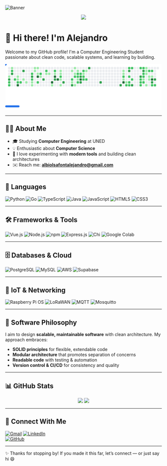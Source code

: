 ![Banner](https://capsule-render.vercel.app/api?type=waving&color=gradient&height=180&section=header&text=Hi%20I'm%20Alejandro&fontAlign=40&fontSize=40&animation=fadeIn)

<p align="center">
  <img src="https://readme-typing-svg.herokuapp.com?font=Fira+Code&size=22&duration=3000&pause=1000&center=true&vCenter=true&width=600&lines=Software+Engineering+Student;Clean+Code+Enthusiast;Always+learning+something+new!" />
</p>

# 👋 Hi there! I'm Alejandro

Welcome to my GitHub profile! I'm a Computer Engineering Student passionate about clean code, scalable systems, and learning by building.

<picture>
  <source media="(prefers-color-scheme: dark)" srcset="images/breakout-dark.svg" />
  <source media="(prefers-color-scheme: light)" srcset="images/breakout-light.svg" />
  <img alt="Breakout Game" src="images/breakout-light.svg" />
</picture>

---

## 👨‍💻 About Me
- 🎓 Studying **Computer Engineering** at UNED  
- 💡 Enthusiastic about **Computer Science**
- 🧪 I love experimenting with **modern tools** and building clean architectures  
- ✉️ Reach me: **[albiolsafontalejandro@gmail.com](mailto:albiolsafontalejandro@gmail.com)**  

---

## 🧠 Languages

![Python](https://img.shields.io/badge/Python-3776AB?style=flat&logo=python&logoColor=white)
![Go](https://img.shields.io/badge/Go-00ADD8?style=flat&logo=go&logoColor=white)
![TypeScript](https://img.shields.io/badge/TypeScript-007ACC?style=flat&logo=typescript&logoColor=white)
![Java](https://img.shields.io/badge/Java-007396?style=flat&logo=java&logoColor=white)
![JavaScript](https://img.shields.io/badge/JavaScript-F7DF1E?style=flat&logo=javascript&logoColor=black)
![HTML5](https://img.shields.io/badge/HTML5-E34F26?style=flat&logo=html5&logoColor=white)
![CSS3](https://img.shields.io/badge/CSS3-1572B6?style=flat&logo=css3&logoColor=white)

---

## 🛠️ Frameworks & Tools
![Vue.js](https://img.shields.io/badge/Vue.js-4FC08D?style=flat&logo=vue.js&logoColor=white)
![Node.js](https://img.shields.io/badge/Node.js-339933?style=flat&logo=node.js&logoColor=white)
![npm](https://img.shields.io/badge/npm-CB3837?style=flat&logo=npm&logoColor=white)
![Express.js](https://img.shields.io/badge/Express.js-000000?style=flat&logo=express&logoColor=white)
![Chi](https://img.shields.io/badge/Chi-Go%20Web%20Framework-00ADD8?style=flat&logo=go&logoColor=white)
![Google Colab](https://img.shields.io/badge/Colab-F9AB00?style=flat&logo=googlecolab&logoColor=white)

---

## 🗄️ Databases & Cloud
![PostgreSQL](https://img.shields.io/badge/PostgreSQL-336791?style=flat&logo=postgresql&logoColor=white)
![MySQL](https://img.shields.io/badge/MySQL-4479A1?style=flat&logo=mysql&logoColor=white)
![AWS](https://img.shields.io/badge/AWS-232F3E?style=flat&logo=amazon-aws&logoColor=white)
![Supabase](https://img.shields.io/badge/Supabase-3ECF8E?style=flat&logo=supabase&logoColor=white)

---

## 📡 IoT & Networking
![Raspberry Pi OS](https://img.shields.io/badge/Raspbian-FF4500?style=flat&logo=raspberrypi&logoColor=white)
![LoRaWAN](https://img.shields.io/badge/LoRaWAN-000000?style=flat&logo=thethingsnetwork&logoColor=white)
![MQTT](https://img.shields.io/badge/MQTT-660066?style=flat&logo=data:image/svg+xml;base64,...&logoColor=white)
![Mosquitto](https://img.shields.io/badge/Mosquitto-3C5280?style=flat&logo=eclipsemosquitto&logoColor=white)


---

## 🧱 Software Philosophy

I aim to design **scalable, maintainable software** with clean architecture. My approach embraces:  

- **SOLID principles** for flexible, extendable code  
- **Modular architecture** that promotes separation of concerns  
- **Readable code** with testing & automation  
- **Version control & CI/CD** for consistency and quality  

---

## 📊 GitHub Stats

<p align="center">
  <img height="180em" src="https://github-readme-stats.vercel.app/api?username=alejandro-albiol&show_icons=true&theme=dracula" />
  <img height="180em" src="https://github-readme-stats.vercel.app/api/top-langs/?username=alejandro-albiol&layout=compact&theme=dracula" />
</p>

---

## 🤝 Connect With Me

[![Gmail](https://img.shields.io/badge/Email-D14836?style=flat&logo=gmail&logoColor=white)](mailto:albiolsafontalejandro@gmail.com)
[![LinkedIn](https://img.shields.io/badge/LinkedIn-0A66C2?style=flat&logo=linkedin&logoColor=white)](https://www.linkedin.com/in/alejandro-albiol)  
[![GitHub](https://img.shields.io/badge/GitHub-181717?style=flat&logo=github&logoColor=white)](https://github.com/alejandro-albiol)

---

✨ Thanks for stopping by! If you made it this far, let’s connect — or just say hi 😄
